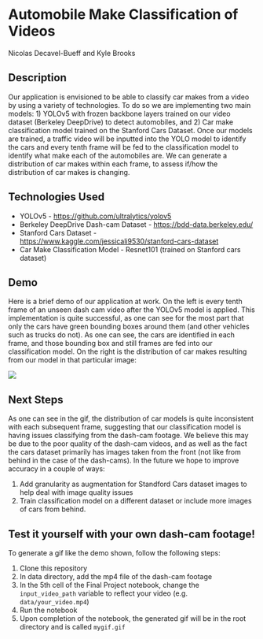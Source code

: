 # Automobile Make Classification of Videos
Nicolas Decavel-Bueff and Kyle Brooks

## Description

Our application is envisioned to be able to classify car makes from a video by using a variety of technologies. To do so we are implementing two main models: 1) YOLOv5 with frozen backbone layers trained on our video dataset (Berkeley DeepDrive) to detect automobiles, and 2) Car make classification model trained on the Stanford Cars Dataset. Once our models are trained, a traffic video will be inputted into the YOLO model to identify the cars and every tenth frame will be fed to the classification model to identify what make each of the automobiles are. We can generate a distribution of car makes within each frame, to assess if/how the distribution of car makes is changing.

## Technologies Used

- YOLOv5 - https://github.com/ultralytics/yolov5
- Berkeley DeepDrive Dash-cam Dataset - https://bdd-data.berkeley.edu/
- Stanford Cars Dataset - https://www.kaggle.com/jessicali9530/stanford-cars-dataset
- Car Make Classification Model - Resnet101 (trained on Stanford cars dataset)



## Demo
Here is a brief demo of our application at work. On the left is every tenth frame of an unseen dash cam video after the YOLOv5 model is applied. This implementation is quite successful, as one can see for the most part that only the cars have green bounding boxes around them (and other vehicles such as trucks do not). As one can see, the cars are identified in each frame, and those bounding box and still frames are fed into our classification model. On the right is the distribution of car makes resulting from our model in that particular image:

![](https://github.com/ndecavel/msds631_final_project/blob/main/images/mygif.gif)


## Next Steps
As one can see in the gif, the distribution of car models is quite inconsistent with each subsequent frame, suggesting that our classification model is having issues classifying from the dash-cam footage. We believe this may be due to the poor quality of the dash-cam videos, and as well as the fact the cars dataset primarily has images taken from the front (not like from behind in the case of the dash-cams). In the future we hope to improve accuracy in a couple of ways:
1) Add granularity as augmentation for Standford Cars dataset images to help deal with image quality issues
2) Train classification model on a different dataset or include more images of cars from behind.

## Test it yourself with your own dash-cam footage!
To generate a gif like the demo shown, follow the following steps:
1) Clone this repository
2) In data directory, add the mp4 file of the dash-cam footage
3) In the 5th cell of the Final Project notebook, change the `input_video_path` variable to reflect your video (e.g. `data/your_video.mp4`)
4) Run the notebook
5) Upon completion of the notebook, the generated gif will be in the root directory and is called `mygif.gif`







